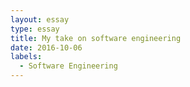 ```yaml
---
layout: essay
type: essay
title: My take on software engineering
date: 2016-10-06
labels:
  - Software Engineering
---
```


